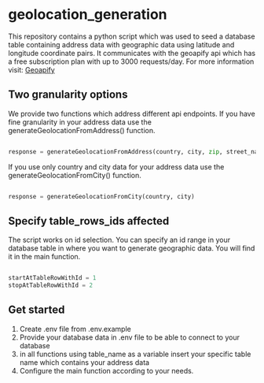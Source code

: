 # geolocation_generation

This repository contains a python script which was used to seed a database table containing address data with geographic data using latitude and longitude coordinate pairs.
It communicates with the geoapify api which has a free subscription plan with up to 3000 requests/day. For more information visit: [Geoapify](https://www.geoapify.com/)

## Two granularity options

We provide two functions which address different api endpoints. If you have fine granularity in your address data use the generateGeolocationFromAddress() function.
```python

response = generateGeolocationFromAddress(country, city, zip, street_name, street_number)

```
If you use only country and city data for your address data use the generateGeolocationFromCity() function.
```python

response = generateGeolocationFromCity(country, city)

```

## Specify table_rows_ids affected

The script works on id selection. You can specify an id range in your database table in where you want to generate geographic data. You will find it in the main function.
```python

startAtTableRowWithId = 1
stopAtTableRowWithId = 2

```

## Get started
1. Create .env file from .env.example
2. Provide your database data in .env file to be able to connect to your database
3. in all functions using table_name as a variable insert your specific table name which contains your address data
4. Configure the main function according to your needs.
